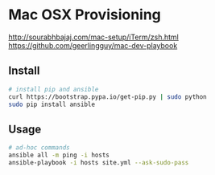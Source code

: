 # Mac OSX Provisioning

http://sourabhbajaj.com/mac-setup/iTerm/zsh.html
https://github.com/geerlingguy/mac-dev-playbook

## Install

```sh
# install pip and ansible
curl https://bootstrap.pypa.io/get-pip.py | sudo python
sudo pip install ansible
```

## Usage

```sh
# ad-hoc commands
ansible all -m ping -i hosts
ansible-playbook -i hosts site.yml --ask-sudo-pass
```
